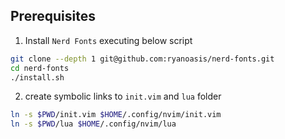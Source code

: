 ## Prerequisites
1. Install `Nerd Fonts` executing below script
```sh
git clone --depth 1 git@github.com:ryanoasis/nerd-fonts.git
cd nerd-fonts
./install.sh
```
2. create symbolic links to `init.vim` and `lua` folder 

```sh
ln -s $PWD/init.vim $HOME/.config/nvim/init.vim 
ln -s $PWD/lua $HOME/.config/nvim/lua
```
